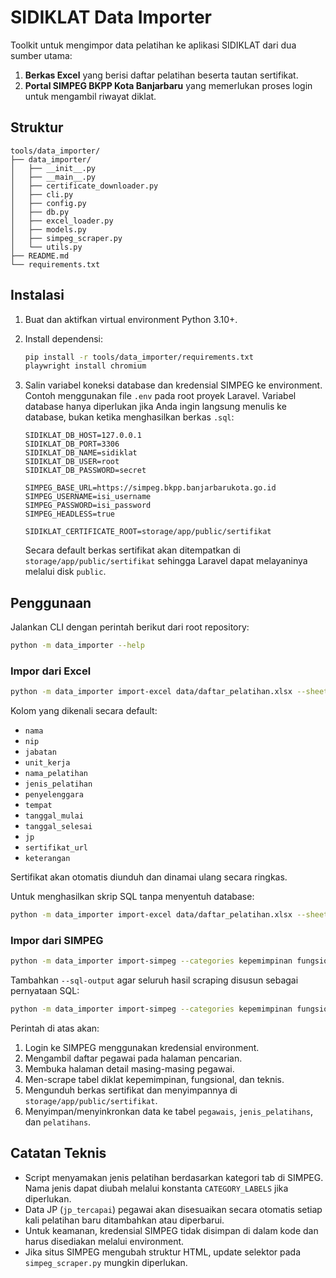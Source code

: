 # SIDIKLAT Data Importer

Toolkit untuk mengimpor data pelatihan ke aplikasi SIDIKLAT dari dua sumber utama:

1. **Berkas Excel** yang berisi daftar pelatihan beserta tautan sertifikat.
2. **Portal SIMPEG BKPP Kota Banjarbaru** yang memerlukan proses login untuk mengambil riwayat diklat.

## Struktur

```
tools/data_importer/
├── data_importer/
│   ├── __init__.py
│   ├── __main__.py
│   ├── certificate_downloader.py
│   ├── cli.py
│   ├── config.py
│   ├── db.py
│   ├── excel_loader.py
│   ├── models.py
│   ├── simpeg_scraper.py
│   └── utils.py
├── README.md
└── requirements.txt
```

## Instalasi

1. Buat dan aktifkan virtual environment Python 3.10+.
2. Install dependensi:

   ```bash
   pip install -r tools/data_importer/requirements.txt
   playwright install chromium
   ```

3. Salin variabel koneksi database dan kredensial SIMPEG ke environment. Contoh menggunakan file `.env` pada root proyek Laravel. Variabel database hanya diperlukan jika Anda ingin langsung menulis ke database, bukan ketika menghasilkan berkas `.sql`:

   ```dotenv
   SIDIKLAT_DB_HOST=127.0.0.1
   SIDIKLAT_DB_PORT=3306
   SIDIKLAT_DB_NAME=sidiklat
   SIDIKLAT_DB_USER=root
   SIDIKLAT_DB_PASSWORD=secret

   SIMPEG_BASE_URL=https://simpeg.bkpp.banjarbarukota.go.id
   SIMPEG_USERNAME=isi_username
   SIMPEG_PASSWORD=isi_password
   SIMPEG_HEADLESS=true

   SIDIKLAT_CERTIFICATE_ROOT=storage/app/public/sertifikat
   ```

   Secara default berkas sertifikat akan ditempatkan di `storage/app/public/sertifikat` sehingga Laravel dapat melayaninya melalui disk `public`.

## Penggunaan

Jalankan CLI dengan perintah berikut dari root repository:

```bash
python -m data_importer --help
```

### Impor dari Excel

```bash
python -m data_importer import-excel data/daftar_pelatihan.xlsx --sheet "Sheet1"
```

Kolom yang dikenali secara default:

- `nama`
- `nip`
- `jabatan`
- `unit_kerja`
- `nama_pelatihan`
- `jenis_pelatihan`
- `penyelenggara`
- `tempat`
- `tanggal_mulai`
- `tanggal_selesai`
- `jp`
- `sertifikat_url`
- `keterangan`

Sertifikat akan otomatis diunduh dan dinamai ulang secara ringkas.

Untuk menghasilkan skrip SQL tanpa menyentuh database:

```bash
python -m data_importer import-excel data/daftar_pelatihan.xlsx --sheet "Sheet1" --sql-output output/pelatihan_excel.sql
```

### Impor dari SIMPEG

```bash
python -m data_importer import-simpeg --categories kepemimpinan fungsional teknis
```

Tambahkan `--sql-output` agar seluruh hasil scraping disusun sebagai pernyataan SQL:

```bash
python -m data_importer import-simpeg --categories kepemimpinan fungsional teknis --sql-output output/pelatihan_simpeg.sql
```

Perintah di atas akan:

1. Login ke SIMPEG menggunakan kredensial environment.
2. Mengambil daftar pegawai pada halaman pencarian.
3. Membuka halaman detail masing-masing pegawai.
4. Men-scrape tabel diklat kepemimpinan, fungsional, dan teknis.
5. Mengunduh berkas sertifikat dan menyimpannya di `storage/app/public/sertifikat`.
6. Menyimpan/menyinkronkan data ke tabel `pegawais`, `jenis_pelatihans`, dan `pelatihans`.

## Catatan Teknis

- Script menyamakan jenis pelatihan berdasarkan kategori tab di SIMPEG. Nama jenis dapat diubah melalui konstanta `CATEGORY_LABELS` jika diperlukan.
- Data JP (`jp_tercapai`) pegawai akan disesuaikan secara otomatis setiap kali pelatihan baru ditambahkan atau diperbarui.
- Untuk keamanan, kredensial SIMPEG tidak disimpan di dalam kode dan harus disediakan melalui environment.
- Jika situs SIMPEG mengubah struktur HTML, update selektor pada `simpeg_scraper.py` mungkin diperlukan.
